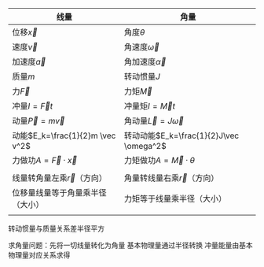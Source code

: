 
| 线量 | 角量 |
| ---- | ---- |
| 位移$\vec x$ | 角度$\theta$ |
| 速度$\vec v$ | 角速度$\vec \omega$ |
| 加速度$\vec a$ | 角加速度$\vec \alpha$ |
| 质量$m$ | 转动惯量$J$ |
| 力$\vec F$ | 力矩$\vec M$ |
| 冲量$I=\vec Ft$ | 冲量矩$I=\vec Mt$ |
| 动量$\vec P=m\vec v$ | 角动量$\vec L=J\vec \omega$ |
| 动能$E_k=\frac{1}{2}m \vec v^2$ | 转动动能$E_k=\frac{1}{2}J\vec \omega^2$ |
| 力做功$A=\vec F·\vec x$ | 力矩做功$A=\vec M·\theta$ |
|  |  |
| 线量转角量左乘$\vec r$（方向） | 角量转线量右乘$\vec r$（方向） |
| 位移量线量等于角量乘半径（大小） | 力矩等于线量乘半径（大小） |
|  |  |
转动惯量与质量关系差半径平方

求角量问题：先将一切线量转化为角量
基本物理量通过半径转换
冲量能量由基本物理量对应关系求得